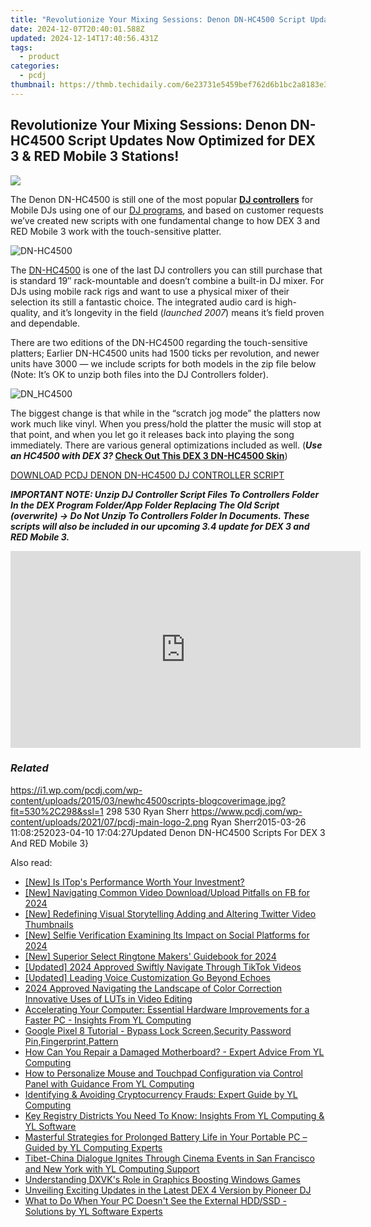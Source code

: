 ```yaml
---
title: "Revolutionize Your Mixing Sessions: Denon DN-HC4500 Script Updates Now Optimized for DEX 3 & RED Mobile 3 Stations!"
date: 2024-12-07T20:40:01.588Z
updated: 2024-12-14T17:40:56.431Z
tags:
  - product
categories:
  - pcdj
thumbnail: https://thmb.techidaily.com/6e23731e5459bef762d6b1bc2a8183e3bf6b31c4a9b6b999e3d277b3627f742d.jpg
---
```


## Revolutionize Your Mixing Sessions: Denon DN-HC4500 Script Updates Now Optimized for DEX 3 & RED Mobile 3 Stations!

[![](https://i1.wp.com/pcdj.com/wp-content/uploads/2015/03/newhc4500scripts-blogcoverimage.jpg?resize=530%2C298&ssl=1)](https://i1.wp.com/pcdj.com/wp-content/uploads/2015/03/newhc4500scripts-blogcoverimage.jpg?fit=530%2C298&ssl=1 "newhc4500scripts-blogcoverimage")

The Denon DN-HC4500 is still one of the most popular **[DJ controllers](https://tools.techidaily.com/pcdj/products/)** for Mobile DJs using one of our [DJ programs](https://tools.techidaily.com/pcdj/products/), and based on customer requests we’ve created new scripts with one fundamental change to how DEX 3 and RED Mobile 3 work with the touch-sensitive platter.

![](https://i1.wp.com/pcdj.com/wp-content/uploads/2015/03/DN-HC4500.jpg?fit=300%2C221&ssl=1 "DN-HC4500")

The [DN-HC4500](http://denondj.com/products/view/dn-hc4500#.VRQdVPnF98E) is one of the last DJ controllers you can still purchase that is standard 19″ rack-mountable and doesn’t combine a built-in DJ mixer. For DJs using mobile rack rigs and want to use a physical mixer of their selection its still a fantastic choice. The integrated audio card is high-quality, and it’s longevity in the field (_launched 2007_) means it’s field proven and dependable.

There are two editions of the DN-HC4500 regarding the touch-sensitive platters; Earlier DN-HC4500 units had 1500 ticks per revolution, and newer units have 3000 — we include scripts for both models in the zip file below (Note: It’s OK to unzip both files into the DJ Controllers folder).

![](https://i2.wp.com/pcdj.com/wp-content/uploads/2015/03/DN_HC4500.jpg?fit=300%2C160&ssl=1 "DN_HC4500")

The biggest change is that while in the “scratch jog mode” the platters now work much like vinyl. When you press/hold the platter the music will stop at that point, and when you let go it releases back into playing the song immediately. There are various general optimizations included as well. (**_Use an HC4500 with DEX 3?_ [Check Out This DEX 3 DN-HC4500 Skin](https://tools.techidaily.com/pcdj/products/)**)

[DOWNLOAD PCDJ DENON DN-HC4500 DJ CONTROLLER SCRIPT](https://tools.techidaily.com/pcdj/products/)

_**IMPORTANT NOTE: Unzip DJ Controller Script Files To Controllers Folder In the DEX Program Folder/App Folder Replacing The Old Script (overwrite) -> Do Not Unzip To Controllers Folder In Documents. These scripts will also be included in our upcoming 3.4 update for DEX 3 and RED Mobile 3\.**_ 

<!-- affiliate ads begin -->
<iframe width="560" height="315" src="https://www.youtube.com/embed/n4cc4BSqJls?si=Hkd9vwQDqeCGN7XG" title="YouTube video player" frameborder="0" allow="accelerometer; autoplay; clipboard-write; encrypted-media; gyroscope; picture-in-picture; web-share" referrerpolicy="strict-origin-when-cross-origin" allowfullscreen></iframe>
<!-- affiliate ads end -->

### _Related_

https://i1.wp.com/pcdj.com/wp-content/uploads/2015/03/newhc4500scripts-blogcoverimage.jpg?fit=530%2C298&ssl=1 298 530 Ryan Sherr https://www.pcdj.com/wp-content/uploads/2021/07/pcdj-main-logo-2.png Ryan Sherr2015-03-26 11:08:252023-04-10 17:04:27Updated Denon DN-HC4500 Scripts For DEX 3 And RED Mobile 3}

<ins class="adsbygoogle"
     style="display:block"
     data-ad-format="autorelaxed"
     data-ad-client="ca-pub-7571918770474297"
     data-ad-slot="1223367746"></ins>

<ins class="adsbygoogle"
     style="display:block"
     data-ad-client="ca-pub-7571918770474297"
     data-ad-slot="8358498916"
     data-ad-format="auto"
     data-full-width-responsive="true"></ins>

<span class="atpl-alsoreadstyle">Also read:</span>
<div><ul>
<li><a href="https://video-capture.techidaily.com/new-is-itops-performance-worth-your-investment/"><u>[New] Is ITop's Performance Worth Your Investment?</u></a></li>
<li><a href="https://facebook-clips.techidaily.com/new-navigating-common-video-downloadupload-pitfalls-on-fb-for-2024/"><u>[New] Navigating Common Video Download/Upload Pitfalls on FB for 2024</u></a></li>
<li><a href="https://twitter-videos.techidaily.com/new-redefining-visual-storytelling-adding-and-altering-twitter-video-thumbnails/"><u>[New] Redefining Visual Storytelling Adding and Altering Twitter Video Thumbnails</u></a></li>
<li><a href="https://instagram-video-recordings.techidaily.com/new-selfie-verification-examining-its-impact-on-social-platforms-for-2024/"><u>[New] Selfie Verification Examining Its Impact on Social Platforms for 2024</u></a></li>
<li><a href="https://article-helps.techidaily.com/new-superior-select-ringtone-makers-guidebook-for-2024/"><u>[New] Superior Select Ringtone Makers' Guidebook for 2024</u></a></li>
<li><a href="https://tiktok-clips.techidaily.com/updated-2024-approved-swiftly-navigate-through-tiktok-videos/"><u>[Updated] 2024 Approved Swiftly Navigate Through TikTok Videos</u></a></li>
<li><a href="https://fox-http.techidaily.com/updated-leading-voice-customization-go-beyond-echoes/"><u>[Updated] Leading Voice Customization Go Beyond Echoes</u></a></li>
<li><a href="https://extra-skills.techidaily.com/2024-approved-navigating-the-landscape-of-color-correction-innovative-uses-of-luts-in-video-editing/"><u>2024 Approved Navigating the Landscape of Color Correction Innovative Uses of LUTs in Video Editing</u></a></li>
<li><a href="https://win-cloud.techidaily.com/accelerating-your-computer-essential-hardware-improvements-for-a-faster-pc-insights-from-yl-computing/"><u>Accelerating Your Computer: Essential Hardware Improvements for a Faster PC - Insights From YL Computing</u></a></li>
<li><a href="https://phone-solutions.techidaily.com/google-pixel-8-tutorial-bypass-lock-screen-security-password-pin-fingerprint-pattern-by-drfone-android-unlock-android-unlock/"><u>Google Pixel 8 Tutorial - Bypass Lock Screen,Security Password Pin,Fingerprint,Pattern</u></a></li>
<li><a href="https://win-cloud.techidaily.com/how-can-you-repair-a-damaged-motherboard-expert-advice-from-yl-computing/"><u>How Can You Repair a Damaged Motherboard? - Expert Advice From YL Computing</u></a></li>
<li><a href="https://win-cloud.techidaily.com/how-to-personalize-mouse-and-touchpad-configuration-via-control-panel-with-guidance-from-yl-computing/"><u>How to Personalize Mouse and Touchpad Configuration via Control Panel with Guidance From YL Computing</u></a></li>
<li><a href="https://win-cloud.techidaily.com/identifying-and-avoiding-cryptocurrency-frauds-expert-guide-by-yl-computing/"><u>Identifying & Avoiding Cryptocurrency Frauds: Expert Guide by YL Computing</u></a></li>
<li><a href="https://win-cloud.techidaily.com/key-registry-districts-you-need-to-know-insights-from-yl-computing-and-yl-software/"><u>Key Registry Districts You Need To Know: Insights From YL Computing & YL Software</u></a></li>
<li><a href="https://win-cloud.techidaily.com/masterful-strategies-for-prolonged-battery-life-in-your-portable-pc-guided-by-yl-computing-experts/"><u>Masterful Strategies for Prolonged Battery Life in Your Portable PC – Guided by YL Computing Experts</u></a></li>
<li><a href="https://win-cloud.techidaily.com/tibet-china-dialogue-ignites-through-cinema-events-in-san-francisco-and-new-york-with-yl-computing-support/"><u>Tibet-China Dialogue Ignites Through Cinema Events in San Francisco and New York with YL Computing Support</u></a></li>
<li><a href="https://games-able.techidaily.com/understanding-dxvks-role-in-graphics-boosting-windows-games/"><u>Understanding DXVK's Role in Graphics Boosting Windows Games</u></a></li>
<li><a href="https://win-cloud.techidaily.com/unveiling-exciting-updates-in-the-latest-dex-4-version-by-pioneer-dj/"><u>Unveiling Exciting Updates in the Latest DEX 4 Version by Pioneer DJ</u></a></li>
<li><a href="https://win-cloud.techidaily.com/what-to-do-when-your-pc-doesnt-see-the-external-hddssd-solutions-by-yl-software-experts/"><u>What to Do When Your PC Doesn't See the External HDD/SSD - Solutions by YL Software Experts</u></a></li>
</ul></div>

